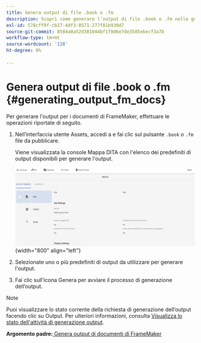 ```yaml
---
title: Genera output di file .book o .fm
description: Scopri come generare l’output di file .book o .fm nelle guide AEM.
exl-id: 578cff9f-cb27-4df3-8571-277f81b930d7
source-git-commit: 8504a0a52d381044bf1f0d6e7de3585ebecf3a7b
workflow-type: tm+mt
source-wordcount: '128'
ht-degree: 0%

---
```


# Genera output di file .book o .fm {#generating_output_fm_docs}

Per generare l&#39;output per i documenti di FrameMaker, effettuare le operazioni riportate di seguito.

1. Nell’interfaccia utente Assets, accedi a e fai clic sul pulsante `.book` o `.fm` file da pubblicare.

   Viene visualizzata la console Mappa DITA con l&#39;elenco dei predefiniti di output disponibili per generare l&#39;output.

   ![](images/publish-fm-doc.png){width="800" align="left"}

1. Selezionate uno o più predefiniti di output da utilizzare per generare l&#39;output.

1. Fai clic sull’icona Genera per avviare il processo di generazione dell’output.


>[!NOTE]
>
> Puoi visualizzare lo stato corrente della richiesta di generazione dell’output facendo clic su Output. Per ulteriori informazioni, consulta [Visualizza lo stato dell&#39;attività di generazione output](fm-output-view-status.md).

**Argomento padre:**[ Genera output di documenti di FrameMaker](fm-output-generatation.md)
